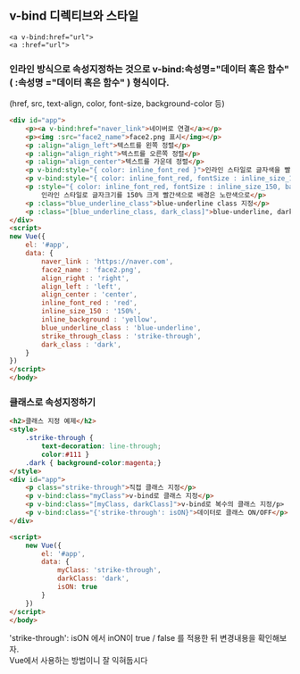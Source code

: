 ## v-bind 디렉티브와 스타일 

```
<a v-bind:href="url">
<a :href="url">
```
### 인라인 방식으로 속성지정하는 것으로 <b> v-bind:속성명="데이터 혹은 함수" ( :속성명 ="데이터 혹은 함수" ) </b> 형식이다.
(href, src, text-align, color, font-size, background-color 등)

```html
<div id="app">
	<p><a v-bind:href="naver_link">네이버로 연결</a></p>
	<p><img :src="face2_name">face2.png 표시</img></p>
	<p :align="align_left">텍스트를 왼쪽 정렬</p>
	<p :align="align_right">텍스트를 오른쪽 정렬</p>
	<p :align="align_center">텍스트를 가운데 정렬</p>
	<p v-bind:style="{ color: inline_font_red }">인라인 스타일로 글자색을 빨간색으로</p>
	<p v-bind:style="{ color: inline_font_red, fontSize : inline_size_150 }">인라인 스타일로 글자크기를 150% 크게 빨간색으로</p>
	<p :style="{ color: inline_font_red, fontSize : inline_size_150, backgroundColor : inline_background}">
		인라인 스타일로 글자크기를 150% 크게 빨간색으로 배경은 노란색으로</p>
	<p :class="blue_underline_class">blue-underline class 지정</p>
	<p :class="[blue_underline_class, dark_class]">blue-underline, dark class 지정</p>
</div>
<script>
new Vue({
	el: '#app',
	data: {
		naver_link : 'https://naver.com',
		face2_name : 'face2.png',
		align_right : 'right',
		align_left : 'left',
		align_center : 'center',
		inline_font_red : 'red',
		inline_size_150 : '150%',
		inline_background : 'yellow',
		blue_underline_class : 'blue-underline',
		strike_through_class : 'strike-through',
		dark_class : 'dark',
	}
})
</script>
</body>

```
### 클래스로 속성지정하기 
```html
<h2>클래스 지정 예제</h2>
<style>
    .strike-through {
        text-decoration: line-through;
        color:#111 }
    .dark { background-color:magenta;}
</style>
<div id="app">			
    <p class="strike-through">직접 클래스 지정</p>
    <p v-bind:class="myClass">v-bind로 클래스 지정</p>
    <p v-bind:class="[myClass, darkClass]">v-bind로 복수의 클래스 지정/p>
    <p v-bind:class="{'strike-through': isON}">데이터로 클래스 ON/OFF</p>
</div>

<script>
    new Vue({
        el: '#app',
        data: {
            myClass: 'strike-through',
            darkClass: 'dark',
            isON: true
        }
    })
</script>
</body>
```

'strike-through': isON 에서 inON이 true / false 를 적용한 뒤 변경내용을 확인해보자.  
Vue에서 사용하는 방법이니 잘 익혀둡시다

